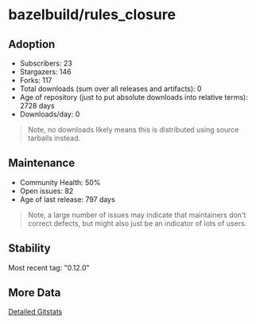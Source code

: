 # bazelbuild/rules_closure

## Adoption

- Subscribers: 23
- Stargazers: 146
- Forks: 117
- Total downloads (sum over all releases and artifacts): 0
- Age of repository (just to put absolute downloads into relative terms): 2728 days
- Downloads/day: 0

> Note, no downloads likely means this is distributed using source tarballs instead.

## Maintenance

- Community Health: 50%
- Open issues: 82
- Age of last release: 797 days

> Note, a large number of issues may indicate that maintainers don't correct defects, but might also
> just be an indicator of lots of users.

## Stability

Most recent tag: "0.12.0"

## More Data

[Detailed Gitstats](/bazel-catalog/gitstats/bazelbuild/rules_closure)

